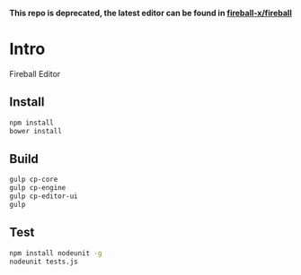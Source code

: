 **This repo is deprecated, the latest editor can be found in [fireball-x/fireball](https://github.com/fireball-x/fireball)**

# Intro

Fireball Editor

## Install

```bash
npm install
bower install
```

## Build

```bash
gulp cp-core
gulp cp-engine
gulp cp-editor-ui
gulp
```

## Test

```bash
npm install nodeunit -g
nodeunit tests.js
```
